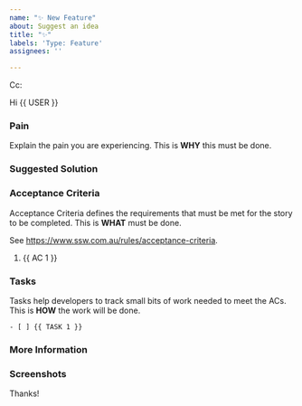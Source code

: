 ```yaml
---
name: "✨ New Feature"
about: Suggest an idea
title: "✨"
labels: 'Type: Feature'
assignees: ''

---
```

<!-- These comments automatically delete -->
<!-- **Tip:** Delete parts that are not relevant -->
<!-- Next to Cc:, @ mention users who should be in the loop -->
Cc:
<!-- add intended user next to **Hi** -->
Hi {{ USER }}
  
### Pain
Explain the pain you are experiencing.  This is **WHY** this must be done.

### Suggested Solution
<!-- Describe the solution you'd like -->

### Acceptance Criteria
Acceptance Criteria defines the requirements that must be met for the story to be completed.  This is **WHAT** must be done.

See https://www.ssw.com.au/rules/acceptance-criteria.

1. {{ AC 1 }}

### Tasks
Tasks help developers to track small bits of work needed to meet the ACs. This is **HOW** the work will be done.

```[tasklist]
- [ ] {{ TASK 1 }}
```

### More Information
<!-- Add any other context here. -->

### Screenshots
<!-- If applicable, add screenshots to help explain your problem. -->

Thanks!
